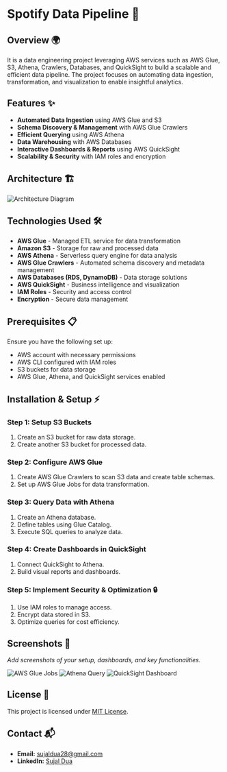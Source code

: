 # Spotify Data Pipeline 🚀

## Overview 🌍
It is a data engineering project leveraging AWS services such as AWS Glue, S3, Athena, Crawlers, Databases, and QuickSight to build a scalable and efficient data pipeline. The project focuses on automating data ingestion, transformation, and visualization to enable insightful analytics.

## Features ✨
- **Automated Data Ingestion** using AWS Glue and S3
- **Schema Discovery & Management** with AWS Glue Crawlers
- **Efficient Querying** using AWS Athena
- **Data Warehousing** with AWS Databases
- **Interactive Dashboards & Reports** using AWS QuickSight
- **Scalability & Security** with IAM roles and encryption

## Architecture 🏗️
![Architecture Diagram]()

## Technologies Used 🛠️
- **AWS Glue** - Managed ETL service for data transformation
- **Amazon S3** - Storage for raw and processed data
- **AWS Athena** - Serverless query engine for data analysis
- **AWS Glue Crawlers** - Automated schema discovery and metadata management
- **AWS Databases (RDS, DynamoDB)** - Data storage solutions
- **AWS QuickSight** - Business intelligence and visualization
- **IAM Roles** - Security and access control
- **Encryption** - Secure data management

## Prerequisites 📋
Ensure you have the following set up:
- AWS account with necessary permissions
- AWS CLI configured with IAM roles
- S3 buckets for data storage
- AWS Glue, Athena, and QuickSight services enabled

## Installation & Setup ⚡

### Step 1: Setup S3 Buckets
1. Create an S3 bucket for raw data storage.
2. Create another S3 bucket for processed data.

### Step 2: Configure AWS Glue
1. Create AWS Glue Crawlers to scan S3 data and create table schemas.
2. Set up AWS Glue Jobs for data transformation.

### Step 3: Query Data with Athena
1. Create an Athena database.
2. Define tables using Glue Catalog.
3. Execute SQL queries to analyze data.

### Step 4: Create Dashboards in QuickSight
1. Connect QuickSight to Athena.
2. Build visual reports and dashboards.

### Step 5: Implement Security & Optimization 🔒
1. Use IAM roles to manage access.
2. Encrypt data stored in S3.
3. Optimize queries for cost efficiency.

## Screenshots 📸
_Add screenshots of your setup, dashboards, and key functionalities._

![AWS Glue Jobs](path_to_glue_screenshot)
![Athena Query](path_to_athena_screenshot)
![QuickSight Dashboard](path_to_quicksight_screenshot)


## License 📜
This project is licensed under [MIT License](LICENSE).

## Contact 📬
- **Email:** sujaldua28@gmail.com
- **LinkedIn:** [Sujal Dua](https://www.linkedin.com/in/sujaldua/)
